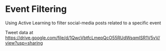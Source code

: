 # Event Filtering

Using Active Learning to filter social-media posts related to a specific event


Tweet data at https://drive.google.com/file/d/1QwcVbtfcLmepQcO55RUdWsqmISR1V5vV/view?usp=sharing 
